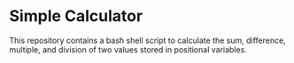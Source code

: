 # Simple Calculator
This repository contains a bash shell script to calculate the sum, difference, multiple, and division of two values stored in positional variables.
